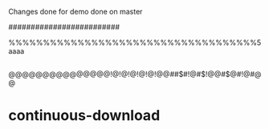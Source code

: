 Changes done for demo
done on master

#########################

%%%%%%%%%%%%%%%%%%%%%%%%%%%%%%%%%%%%5
aaaa
##
@@@@@@@@@@@@@@@!@!@!@!@!@!@@##$#!@#$!@@#$@#!@#@@
# continuous-download

